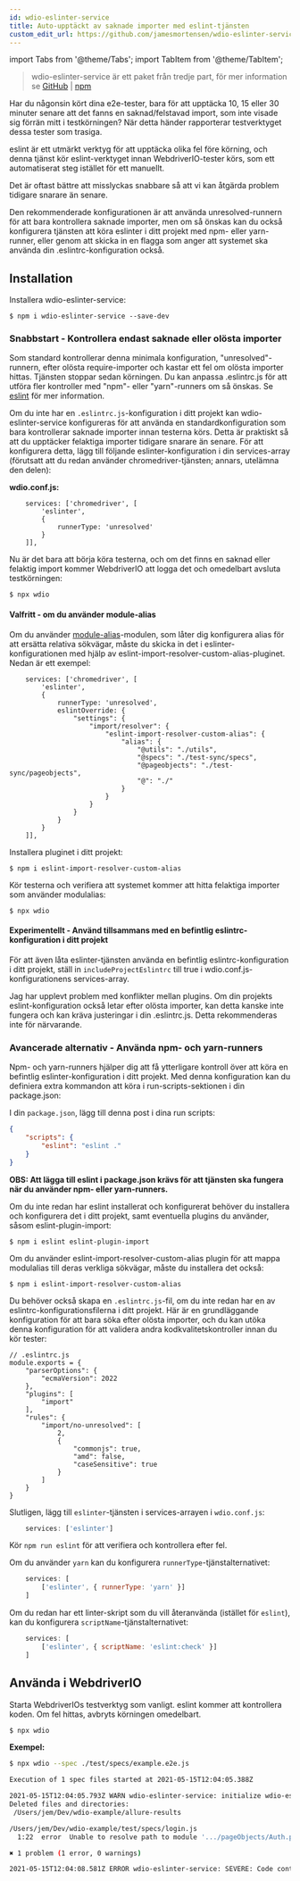 ```yaml
---
id: wdio-eslinter-service
title: Auto-upptäckt av saknade importer med eslint-tjänsten
custom_edit_url: https://github.com/jamesmortensen/wdio-eslinter-service/edit/main/README.md
---
```


import Tabs from '@theme/Tabs';
import TabItem from '@theme/TabItem';

> wdio-eslinter-service är ett paket från tredje part, för mer information se [GitHub](https://github.com/jamesmortensen/wdio-eslinter-service) | [npm](https://www.npmjs.com/package/wdio-eslinter-service)

Har du någonsin kört dina e2e-tester, bara för att upptäcka 10, 15 eller 30 minuter senare att det fanns en saknad/felstavad import, som inte visade sig förrän mitt i testkörningen? När detta händer rapporterar testverktyget dessa tester som trasiga.

eslint är ett utmärkt verktyg för att upptäcka olika fel före körning, och denna tjänst kör eslint-verktyget innan WebdriverIO-tester körs, som ett automatiserat steg istället för ett manuellt.

Det är oftast bättre att misslyckas snabbare så att vi kan åtgärda problem tidigare snarare än senare.

Den rekommenderade konfigurationen är att använda unresolved-runnern för att bara kontrollera saknade importer, men om så önskas kan du också konfigurera tjänsten att köra eslinter i ditt projekt med npm- eller yarn-runner, eller genom att skicka in en flagga som anger att systemet ska använda din .eslintrc-konfiguration också.

## Installation

Installera wdio-eslinter-service:

```
$ npm i wdio-eslinter-service --save-dev 
```


### Snabbstart - Kontrollera endast saknade eller olösta importer

Som standard kontrollerar denna minimala konfiguration, "unresolved"-runnern, efter olösta require-importer och kastar ett fel om olösta importer hittas. Tjänsten stoppar sedan körningen. Du kan anpassa .eslintrc.js för att utföra fler kontroller med "npm"- eller "yarn"-runners om så önskas. Se [eslint](https://www.npmjs.com/package/eslint) för mer information.

Om du inte har en `.eslintrc.js`-konfiguration i ditt projekt kan wdio-eslinter-service konfigureras för att använda en standardkonfiguration som bara kontrollerar saknade importer innan testerna körs. Detta är praktiskt så att du upptäcker felaktiga importer tidigare snarare än senare. För att konfigurera detta, lägg till följande eslinter-konfiguration i din services-array (förutsatt att du redan använder chromedriver-tjänsten; annars, utelämna den delen):

**wdio.conf.js:**
```
    services: ['chromedriver', [
        'eslinter',
        {
            runnerType: 'unresolved'
        }
    ]],
```

Nu är det bara att börja köra testerna, och om det finns en saknad eller felaktig import kommer WebdriverIO att logga det och omedelbart avsluta testkörningen:

```
$ npx wdio
```


#### Valfritt - om du använder module-alias

Om du använder [module-alias](https://www.npmjs.com/package/module-alias)-modulen, som låter dig konfigurera alias för att ersätta relativa sökvägar, måste du skicka in det i eslinter-konfigurationen med hjälp av eslint-import-resolver-custom-alias-pluginet. Nedan är ett exempel:

```
    services: ['chromedriver', [
        'eslinter',
        {
            runnerType: 'unresolved',
            eslintOverride: {
                "settings": {
                    "import/resolver": {
                        "eslint-import-resolver-custom-alias": {
                            "alias": {
                                "@utils": "./utils",
                                "@specs": "./test-sync/specs",
                                "@pageobjects": "./test-sync/pageobjects",
                                "@": "./"
                            }
                        }
                    }
                }
            }
        }
    ]],
```

Installera pluginet i ditt projekt:

```
$ npm i eslint-import-resolver-custom-alias
```

Kör testerna och verifiera att systemet kommer att hitta felaktiga importer som använder modulalias:

```
$ npx wdio
```

#### Experimentellt - Använd tillsammans med en befintlig eslintrc-konfiguration i ditt projekt

För att även låta eslinter-tjänsten använda en befintlig eslintrc-konfiguration i ditt projekt, ställ in `includeProjectEslintrc` till true i wdio.conf.js-konfigurationens services-array.

Jag har upplevt problem med konflikter mellan plugins. Om din projekts eslint-konfiguration också letar efter olösta importer, kan detta kanske inte fungera och kan kräva justeringar i din .eslintrc.js. Detta rekommenderas inte för närvarande.


### Avancerade alternativ - Använda npm- och yarn-runners

Npm- och yarn-runners hjälper dig att få ytterligare kontroll över att köra en befintlig eslinter-konfiguration i ditt projekt. Med denna konfiguration kan du definiera extra kommandon att köra i run-scripts-sektionen i din package.json:

I din `package.json`, lägg till denna post i dina run scripts:

```json
{
    "scripts": {
        "eslint": "eslint ."
    }
}
```

**OBS: Att lägga till eslint i package.json krävs för att tjänsten ska fungera när du använder npm- eller yarn-runners.**

Om du inte redan har eslint installerat och konfigurerat behöver du installera och konfigurera det i ditt projekt, samt eventuella plugins du använder, såsom eslint-plugin-import:

```
$ npm i eslint eslint-plugin-import
```

Om du använder eslint-import-resolver-custom-alias plugin för att mappa modulalias till deras verkliga sökvägar, måste du installera det också:

```
$ npm i eslint-import-resolver-custom-alias
```

Du behöver också skapa en `.eslintrc.js`-fil, om du inte redan har en av eslintrc-konfigurationsfilerna i ditt projekt. Här är en grundläggande konfiguration för att bara söka efter olösta importer, och du kan utöka denna konfiguration för att validera andra kodkvalitetskontroller innan du kör tester:

```
// .eslintrc.js
module.exports = {
    "parserOptions": {
        "ecmaVersion": 2022
    },
    "plugins": [
        "import"
    ],
    "rules": {
        "import/no-unresolved": [
            2,
            {
                "commonjs": true,
                "amd": false,
                "caseSensitive": true
            }
        ]
    }
}
```

Slutligen, lägg till `eslinter`-tjänsten i services-arrayen i `wdio.conf.js`:

```javascript
    services: ['eslinter']
```

Kör `npm run eslint` för att verifiera och kontrollera efter fel.

Om du använder `yarn` kan du konfigurera `runnerType`-tjänstalternativet:

```javascript
    services: [
        ['eslinter', { runnerType: 'yarn' }]
    ]
```

Om du redan har ett linter-skript som du vill återanvända (istället för `eslint`), kan du konfigurera `scriptName`-tjänstalternativet:

```javascript
    services: [
        ['eslinter', { scriptName: 'eslint:check' }]
    ]
```

## Använda i WebdriverIO

Starta WebdriverIOs testverktyg som vanligt. eslint kommer att kontrollera koden. Om fel hittas, avbryts körningen omedelbart.

```bash
$ npx wdio
```


**Exempel:**

```bash
$ npx wdio --spec ./test/specs/example.e2e.js 

Execution of 1 spec files started at 2021-05-15T12:04:05.388Z

2021-05-15T12:04:05.793Z WARN wdio-eslinter-service: initialize wdio-eslint-service using npm runner.
Deleted files and directories:
 /Users/jem/Dev/wdio-example/allure-results

/Users/jem/Dev/wdio-example/test/specs/login.js
  1:22  error  Unable to resolve path to module '.../pageObjects/Auth.page'  import/no-unresolved

✖ 1 problem (1 error, 0 warnings)

2021-05-15T12:04:08.581Z ERROR wdio-eslinter-service: SEVERE: Code contains eslint errors or eslint not installed.
```